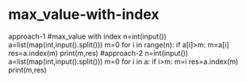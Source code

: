 # max_value-with-index
approach-1
#max_value with index
n=int(input())
a=list(map(int,input().split()))
m=0
for i in range(n):
  if a[i]>m:
    m=a[i]
res=a.index(m)
print(m,res)
#approach-2
n=int(input())
a=list(map(int,input().split()))
m=0
for i in a:
  if i>m:
    m=i
res=a.index(m)
print(m,res)
